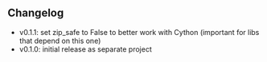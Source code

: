 ## Changelog

 - v0.1.1: set zip_safe to False to better work with Cython (important for libs that depend on this one)
 - v0.1.0: initial release as separate project

